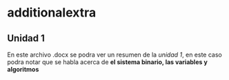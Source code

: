 # additionalextra

## Unidad 1

En este archivo .docx se podra ver un resumen de la *unidad 1*, en este caso podra notar que se habla acerca de **el sistema binario, las variables y algoritmos**
